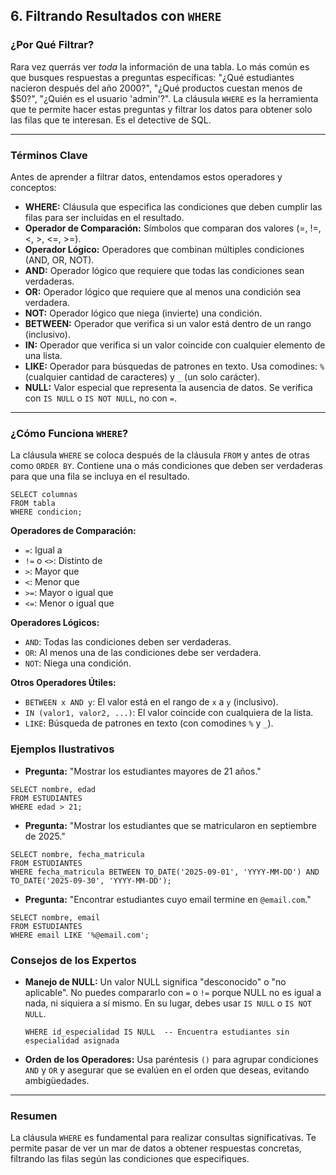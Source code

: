 ## 6. Filtrando Resultados con `WHERE`

### ¿Por Qué Filtrar?

Rara vez querrás ver *toda* la información de una tabla. Lo más común es que busques respuestas a preguntas específicas: "¿Qué estudiantes nacieron después del año 2000?", "¿Qué productos cuestan menos de $50?", "¿Quién es el usuario 'admin'?". La cláusula `WHERE` es la herramienta que te permite hacer estas preguntas y filtrar los datos para obtener solo las filas que te interesan. Es el detective de SQL.

---

### Términos Clave

Antes de aprender a filtrar datos, entendamos estos operadores y conceptos:

- **WHERE:** Cláusula que especifica las condiciones que deben cumplir las filas para ser incluidas en el resultado.
- **Operador de Comparación:** Símbolos que comparan dos valores (=, !=, <, >, <=, >=).
- **Operador Lógico:** Operadores que combinan múltiples condiciones (AND, OR, NOT).
- **AND:** Operador lógico que requiere que todas las condiciones sean verdaderas.
- **OR:** Operador lógico que requiere que al menos una condición sea verdadera.
- **NOT:** Operador lógico que niega (invierte) una condición.
- **BETWEEN:** Operador que verifica si un valor está dentro de un rango (inclusivo).
- **IN:** Operador que verifica si un valor coincide con cualquier elemento de una lista.
- **LIKE:** Operador para búsquedas de patrones en texto. Usa comodines: `%` (cualquier cantidad de caracteres) y `_` (un solo carácter).
- **NULL:** Valor especial que representa la ausencia de datos. Se verifica con `IS NULL` o `IS NOT NULL`, no con `=`.

---

### ¿Cómo Funciona `WHERE`?

La cláusula `WHERE` se coloca después de la cláusula `FROM` y antes de otras como `ORDER BY`. Contiene una o más condiciones que deben ser verdaderas para que una fila se incluya en el resultado.
```oracle
SELECT columnas
FROM tabla
WHERE condicion;
```

**Operadores de Comparación:**
- `=`: Igual a
- `!=` o `<>`: Distinto de
- `>`: Mayor que
- `<`: Menor que
- `>=`: Mayor o igual que
- `<=`: Menor o igual que

**Operadores Lógicos:**
- `AND`: Todas las condiciones deben ser verdaderas.
- `OR`: Al menos una de las condiciones debe ser verdadera.
- `NOT`: Niega una condición.

**Otros Operadores Útiles:**
- `BETWEEN x AND y`: El valor está en el rango de `x` a `y` (inclusivo).
- `IN (valor1, valor2, ...)`: El valor coincide con cualquiera de la lista.
- `LIKE`: Búsqueda de patrones en texto (con comodines `%` y `_`).

### Ejemplos Ilustrativos

- **Pregunta:** "Mostrar los estudiantes mayores de 21 años."
```oracle
SELECT nombre, edad
FROM ESTUDIANTES
WHERE edad > 21;
```

- **Pregunta:** "Mostrar los estudiantes que se matricularon en septiembre de 2025."
```oracle
SELECT nombre, fecha_matricula
FROM ESTUDIANTES
WHERE fecha_matricula BETWEEN TO_DATE('2025-09-01', 'YYYY-MM-DD') AND TO_DATE('2025-09-30', 'YYYY-MM-DD');
```

- **Pregunta:** "Encontrar estudiantes cuyo email termine en `@email.com`."
```oracle
SELECT nombre, email
FROM ESTUDIANTES
WHERE email LIKE '%@email.com';
```

### Consejos de los Expertos

- **Manejo de NULL:** Un valor NULL significa "desconocido" o "no aplicable". No puedes compararlo con `=` o `!=` porque NULL no es igual a nada, ni siquiera a sí mismo. En su lugar, debes usar `IS NULL` o `IS NOT NULL`.
  ```oracle
  WHERE id_especialidad IS NULL  -- Encuentra estudiantes sin especialidad asignada
  ```
- **Orden de los Operadores:** Usa paréntesis `()` para agrupar condiciones `AND` y `OR` y asegurar que se evalúen en el orden que deseas, evitando ambigüedades.

---

### Resumen

La cláusula `WHERE` es fundamental para realizar consultas significativas. Te permite pasar de ver un mar de datos a obtener respuestas concretas, filtrando las filas según las condiciones que especifiques.
